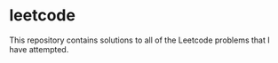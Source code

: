 # leetcode
This repository contains solutions to all of the Leetcode problems that I have attempted.
